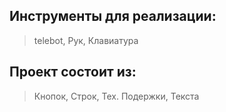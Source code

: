 ## Инструменты для реализации:
> telebot,
> Рук,
> Клавиатура

## Проект состоит из:
> Кнопок,
> Строк,
> Тех. Подержки,
> Текста
